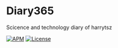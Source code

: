 # Diary365
Scicence and technology diary of harrytsz

[![APM](https://img.shields.io/apm/l/vim-mode.svg?style=plastic)](https://www.baidu.com)
[![License](https://img.shields.io/badge/harrytsz-Diary365-<brightgreen>.svg)](https://www.apache.org/licenses/LICENSE-2.0)

